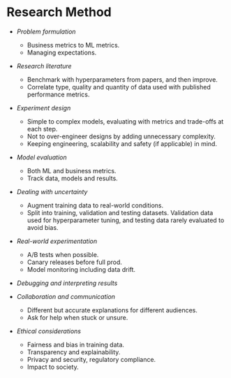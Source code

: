 # Research Method

- *Problem formulation*
  - Business metrics to ML metrics. 
  - Managing expectations. 

- *Research literature*
  - Benchmark with hyperparameters from papers, and then improve. 
  - Correlate type, quality and quantity of data used with published performance metrics. 

- *Experiment design*
  - Simple to complex models, evaluating with metrics and trade-offs at each step. 
  - Not to over-engineer designs by adding unnecessary complexity. 
  - Keeping engineering, scalability and safety (if applicable) in mind. 

- *Model evaluation*
  - Both ML and business metrics. 
  - Track data, models and results. 

- *Dealing with uncertainty*
  - Augment training data to real-world conditions. 
  - Split into training, validation and testing datasets. Validation data used for hyperparameter tuning, and testing data rarely evaluated to avoid bias. 

- *Real-world experimentation*
  - A/B tests when possible. 
  - Canary releases before full prod. 
  - Model monitoring including data drift. 

- *Debugging and interpreting results*

- *Collaboration and communication*
  - Different but accurate explanations for different audiences. 
  - Ask for help when stuck or unsure. 

- *Ethical considerations*
  - Fairness and bias in training data. 
  - Transparency and explainability. 
  - Privacy and security, regulatory compliance. 
  - Impact to society. 